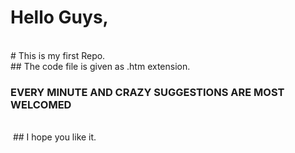 # Hello Guys,
<br>
# This is my first Repo.
<br>
## The code file is given as .htm extension.

### EVERY MINUTE AND CRAZY SUGGESTIONS ARE MOST WELCOMED
<br>
<img url="https://github.com/satingaux/paddlegame/blob/master/game%20screen%20shots/Game%20Play.png">
## I hope you like it.

